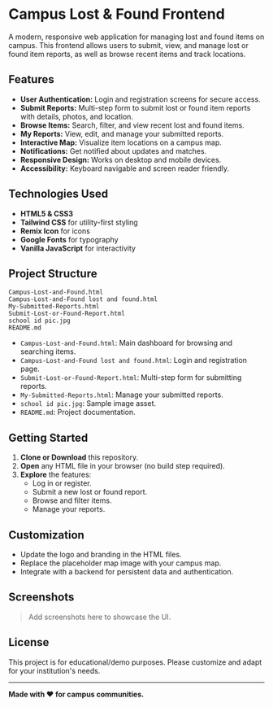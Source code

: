 # Campus Lost & Found Frontend

A modern, responsive web application for managing lost and found items on campus. This frontend allows users to submit, view, and manage lost or found item reports, as well as browse recent items and track locations.

## Features

- **User Authentication:** Login and registration screens for secure access.
- **Submit Reports:** Multi-step form to submit lost or found item reports with details, photos, and location.
- **Browse Items:** Search, filter, and view recent lost and found items.
- **My Reports:** View, edit, and manage your submitted reports.
- **Interactive Map:** Visualize item locations on a campus map.
- **Notifications:** Get notified about updates and matches.
- **Responsive Design:** Works on desktop and mobile devices.
- **Accessibility:** Keyboard navigable and screen reader friendly.

## Technologies Used

- **HTML5 & CSS3**
- **Tailwind CSS** for utility-first styling
- **Remix Icon** for icons
- **Google Fonts** for typography
- **Vanilla JavaScript** for interactivity

## Project Structure

```
Campus-Lost-and-Found.html
Campus-Lost-and-Found lost and found.html
My-Submitted-Reports.html
Submit-Lost-or-Found-Report.html
school id pic.jpg
README.md
```

- `Campus-Lost-and-Found.html`: Main dashboard for browsing and searching items.
- `Campus-Lost-and-Found lost and found.html`: Login and registration page.
- `Submit-Lost-or-Found-Report.html`: Multi-step form for submitting reports.
- `My-Submitted-Reports.html`: Manage your submitted reports.
- `school id pic.jpg`: Sample image asset.
- `README.md`: Project documentation.

## Getting Started

1. **Clone or Download** this repository.
2. **Open** any HTML file in your browser (no build step required).
3. **Explore** the features:
   - Log in or register.
   - Submit a new lost or found report.
   - Browse and filter items.
   - Manage your reports.

## Customization

- Update the logo and branding in the HTML files.
- Replace the placeholder map image with your campus map.
- Integrate with a backend for persistent data and authentication.

## Screenshots

> Add screenshots here to showcase the UI.

## License

This project is for educational/demo purposes. Please customize and adapt for your institution's needs.

---

**Made with ❤️ for campus communities.**
